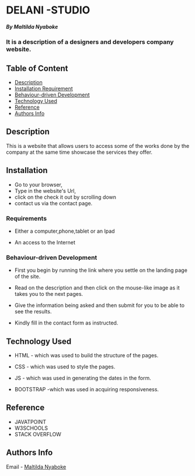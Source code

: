 # DELANI -STUDIO

##### By Maltilda Nyaboke 
### It is a description of a designers and developers company website.

## Table of Content

+ [Description](#description)
+ [Installation Requirement](#Installation)
+ [Behaviour-driven Development](#BDD)
+ [Technology Used](#technology-used)
+ [Reference](#reference)
+ [Authors Info](#author-Info)

## Description
<p>This is  a website that allows users to access some of the works done by the company at the same time showcase the services they offer. </p>

## Installation
* Go to your browser,
* Type in the website's Url,
* click on the check it out by scrolling down
* contact us via the contact page.
### Requirements

* Either a computer,phone,tablet or an Ipad

* An access to the Internet

### Behaviour-driven Development
* First you begin by running the link where you settle on the landing page of the site.

* Read on the description and then click on the mouse-like image as it takes you to the next pages.

* Give the information being asked and then submit for you to be able to see the results.

* Kindly fill in the contact form as instructed.

## Technology Used
* HTML - which was used to build the structure of the pages.

* CSS - which was used to style the pages.
* JS - which was used in generating the dates in the form.
* BOOTSTRAP -which was used in acquiring responsiveness.

## Reference
* JAVATPOINT
* W3SCHOOLS
* STACK OVERFLOW

## Authors Info
Email - [Maltilda Nyaboke](maltilda.bosibori@student.moringaschool.com)